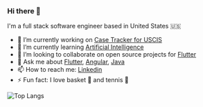 ### Hi there 👋
I'm a full stack software engineer based in United States 🇺🇸

- 🔭 I’m currently working on [Case Tracker for USCIS](https://apps.apple.com/us/app/case-tracker-for-uscis-cases/id6461161165?platform=iphone)
- 🌱 I’m currently learning [Artificial Intelligence](https://en.wikipedia.org/wiki/Artificial_intelligence)
- 👯 I’m looking to collaborate on open source projects for [Flutter](https://flutter.dev)
- 💬 Ask me about [Flutter](https://flutter.dev), [Angular](https://angular.dev/), [Java](https://www.java.com/en/)
- 📫 How to reach me: [Linkedin](https://www.linkedin.com/in/pravenmoorthy)
- ⚡ Fun fact: I love basket 🏀 and tennis 🎾

![Top Langs](https://github-readme-stats.vercel.app/api/top-langs/?username=praven07&layout=compact&theme=default)
